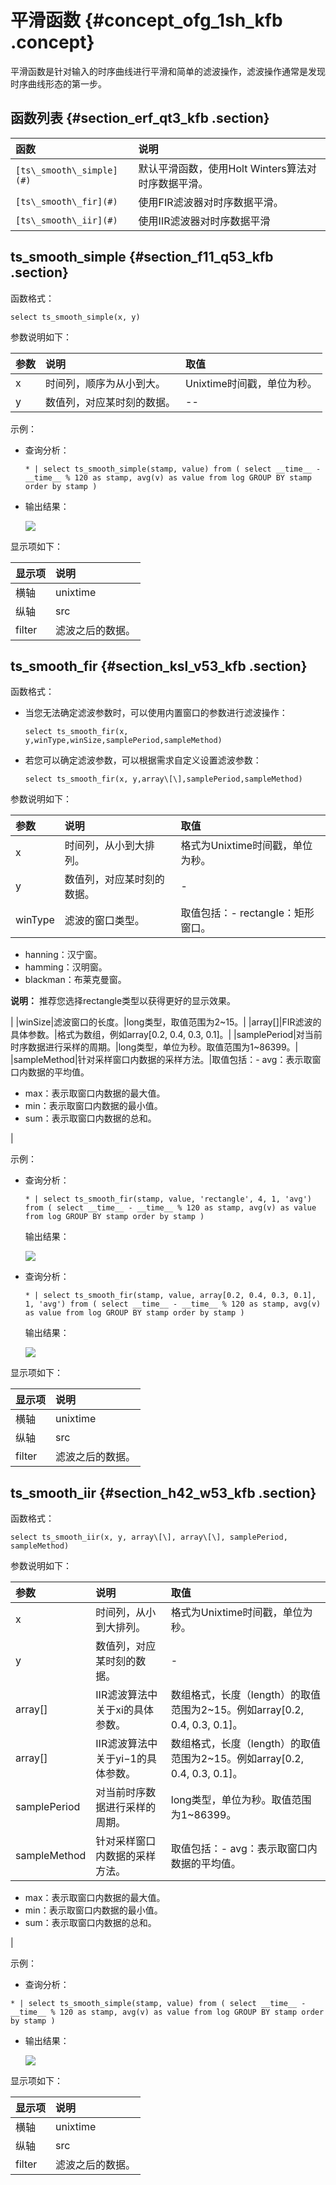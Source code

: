 # 平滑函数 {#concept_ofg_1sh_kfb .concept}

平滑函数是针对输入的时序曲线进行平滑和简单的滤波操作，滤波操作通常是发现时序曲线形态的第一步。

## 函数列表 {#section_erf_qt3_kfb .section}

|函数|说明|
|:-|:-|
|`[ts\_smooth\_simple](#)`|默认平滑函数，使用Holt Winters算法对时序数据平滑。|
|`[ts\_smooth\_fir](#)`|使用FIR滤波器对时序数据平滑。|
|`[ts\_smooth\_iir](#)`|使用IIR滤波器对时序数据平滑|

## ts\_smooth\_simple {#section_f11_q53_kfb .section}

函数格式：

```
select ts_smooth_simple(x, y)
```

参数说明如下：

|参数|说明|取值|
|:-|:-|:-|
|x|时间列，顺序为从小到大。|Unixtime时间戳，单位为秒。|
|y|数值列，对应某时刻的数据。|--|

示例：

-   查询分析：

    ```
    * | select ts_smooth_simple(stamp, value) from ( select __time__ - __time__ % 120 as stamp, avg(v) as value from log GROUP BY stamp order by stamp )
    ```

-   输出结果：

    ![](http://static-aliyun-doc.oss-cn-hangzhou.aliyuncs.com/assets/img/22661/154338430513521_zh-CN.png)


显示项如下：

|显示项|说明|
|:--|:-|
|横轴|unixtime|数据的时间戳，单位为秒。|
|纵轴|src|未滤波前的数据。|
|filter|滤波之后的数据。|

## ts\_smooth\_fir {#section_ksl_v53_kfb .section}

函数格式：

-   当您无法确定滤波参数时，可以使用内置窗口的参数进行滤波操作：

    ```
    select ts_smooth_fir(x, y,winType,winSize,samplePeriod,sampleMethod)
    ```

-   若您可以确定滤波参数，可以根据需求自定义设置滤波参数：

    ```
    select ts_smooth_fir(x, y,array\[\],samplePeriod,sampleMethod)
    ```


参数说明如下：

|参数|说明|取值|
|:-|:-|:-|
|x|时间列，从小到大排列。|格式为Unixtime时间戳，单位为秒。|
|y|数值列，对应某时刻的数据。|-|
|winType|滤波的窗口类型。|取值包括：-   rectangle：矩形窗口。
-   hanning：汉宁窗。
-   hamming：汉明窗。
-   blackman：布莱克曼窗。

**说明：** 推荐您选择rectangle类型以获得更好的显示效果。

|
|winSize|滤波窗口的长度。|long类型，取值范围为2~15。|
|array\[\]|FIR滤波的具体参数。|格式为数组，例如array\[0.2, 0.4, 0.3, 0.1\]。|
|samplePeriod|对当前时序数据进行采样的周期。|long类型，单位为秒。取值范围为1~86399。|
|sampleMethod|针对采样窗口内数据的采样方法。|取值包括：-   avg：表示取窗口内数据的平均值。
-   max：表示取窗口内数据的最大值。
-   min：表示取窗口内数据的最小值。
-   sum：表示取窗口内数据的总和。

|

示例：

-   查询分析：

    ```
    * | select ts_smooth_fir(stamp, value, 'rectangle', 4, 1, 'avg') from ( select __time__ - __time__ % 120 as stamp, avg(v) as value from log GROUP BY stamp order by stamp ) 
    ```

    输出结果：

    ![](http://static-aliyun-doc.oss-cn-hangzhou.aliyuncs.com/assets/img/22661/154338430513522_zh-CN.png)

-   查询分析：

    ```
    * | select ts_smooth_fir(stamp, value, array[0.2, 0.4, 0.3, 0.1], 1, 'avg') from ( select __time__ - __time__ % 120 as stamp, avg(v) as value from log GROUP BY stamp order by stamp ) 
    ```

    输出结果：

    ![](http://static-aliyun-doc.oss-cn-hangzhou.aliyuncs.com/assets/img/22661/154338430513523_zh-CN.png)


显示项如下：

|显示项|说明|
|:--|:-|
|横轴|unixtime|数据的Unixtime时间戳，单位为秒。|
|纵轴|src|未滤波前的数据。|
|filter|滤波之后的数据。|

## ts\_smooth\_iir {#section_h42_w53_kfb .section}

函数格式：

```
select ts_smooth_iir(x, y, array\[\], array\[\], samplePeriod, sampleMethod) 
```

参数说明如下：

|参数|说明|取值|
|:-|:-|:-|
|x|时间列，从小到大排列。|格式为Unixtime时间戳，单位为秒。|
|y|数值列，对应某时刻的数据。|-|
|array\[\]|IIR滤波算法中关于xi的具体参数。|数组格式，长度（length）的取值范围为2~15。例如array\[0.2, 0.4, 0.3, 0.1\]。|
|array\[\]|IIR滤波算法中关于yi−1的具体参数。|数组格式，长度（length）的取值范围为2~15。例如array\[0.2, 0.4, 0.3, 0.1\]。|
|samplePeriod|对当前时序数据进行采样的周期。|long类型，单位为秒。取值范围为1~86399。|
|sampleMethod|针对采样窗口内数据的采样方法。|取值包括：-   avg：表示取窗口内数据的平均值。
-   max：表示取窗口内数据的最大值。
-   min：表示取窗口内数据的最小值。
-   sum：表示取窗口内数据的总和。

|

示例：

-   查询分析：

```
* | select ts_smooth_simple(stamp, value) from ( select __time__ - __time__ % 120 as stamp, avg(v) as value from log GROUP BY stamp order by stamp )
```

-   输出结果：

    ![](http://static-aliyun-doc.oss-cn-hangzhou.aliyuncs.com/assets/img/22661/154338430513524_zh-CN.png)


显示项如下：

|显示项|说明|
|:--|:-|
|横轴|unixtime|数据的Unixtime时间戳，单位为秒。|
|纵轴|src|未滤波前的数据。|
|filter|滤波之后的数据。|

